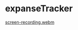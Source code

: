 # expanseTracker
[screen-recording.webm](https://user-images.githubusercontent.com/89196594/236249894-a2ab533c-1026-48be-963a-526c4e0d84c1.webm)
